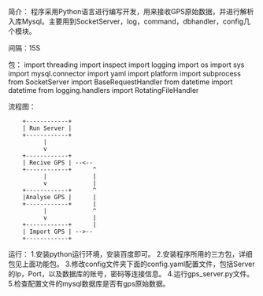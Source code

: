 简介：
程序采用Python语言进行编写开发，用来接收GPS原始数据，并进行解析入库Mysql。主要用到SocketServer，log，command，dbhandler，config几个模块。

间隔：15S

包：
import threading 
import inspect 
import logging 
import os 
import sys 
import mysql.connector
import yaml
import platform
import subprocess
from SocketServer import BaseRequestHandler
from datetime import datetime
from logging.handlers import RotatingFileHandler

流程图：

        +------------+
        | Run Server |
        +------------+
              |
              v
        +------------+
        | Recive GPS | --<--
        +------------+      ^
              |             |
              v             |
        +------------+      ^
        |Analyse GPS |      |
        +------------+      |
              |             ^
              v             |
        +------------+      |
        | Import GPS | -->--
        +------------+

运行：
1.安装python运行环境，安装百度即可。
2.安装程序所用的三方包，详细包见上面功能包。
3.修改config文件夹下面的config.yaml配置文件，包括Server的Ip，Port，以及数据库的账号，密码等连接信息。
4.运行gps_server.py文件。
5.检查配置文件的mysql数据库是否有gps原始数据。